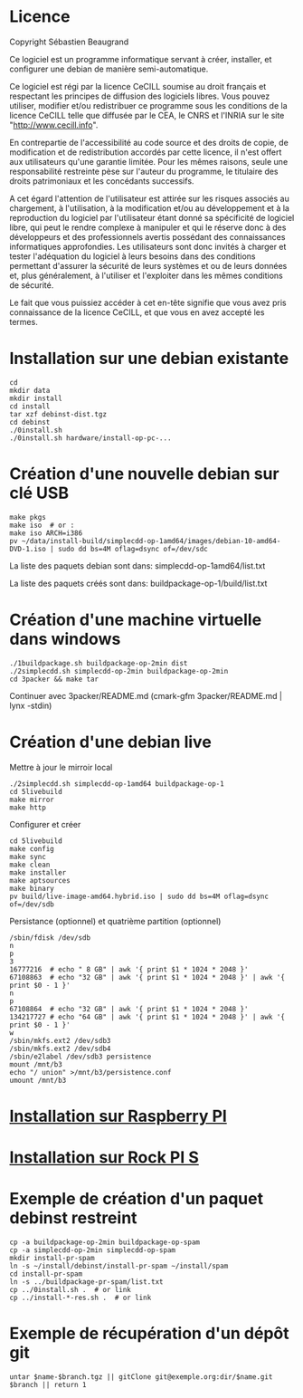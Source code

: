 # Licence

Copyright Sébastien Beaugrand

Ce logiciel est un programme informatique servant à créer, installer, et
configurer une debian de manière semi-automatique.

Ce logiciel est régi par la licence CeCILL soumise au droit français et
respectant les principes de diffusion des logiciels libres. Vous pouvez
utiliser, modifier et/ou redistribuer ce programme sous les conditions
de la licence CeCILL telle que diffusée par le CEA, le CNRS et l'INRIA
sur le site "http://www.cecill.info".

En contrepartie de l'accessibilité au code source et des droits de copie,
de modification et de redistribution accordés par cette licence, il n'est
offert aux utilisateurs qu'une garantie limitée.  Pour les mêmes raisons,
seule une responsabilité restreinte pèse sur l'auteur du programme,  le
titulaire des droits patrimoniaux et les concédants successifs.

A cet égard  l'attention de l'utilisateur est attirée sur les risques
associés au chargement,  à l'utilisation,  à la modification et/ou au
développement et à la reproduction du logiciel par l'utilisateur étant
donné sa spécificité de logiciel libre, qui peut le rendre complexe à
manipuler et qui le réserve donc à des développeurs et des professionnels
avertis possédant  des  connaissances  informatiques approfondies.  Les
utilisateurs sont donc invités à charger  et  tester  l'adéquation  du
logiciel à leurs besoins dans des conditions permettant d'assurer la
sécurité de leurs systèmes et ou de leurs données et, plus généralement,
à l'utiliser et l'exploiter dans les mêmes conditions de sécurité.

Le fait que vous puissiez accéder à cet en-tête signifie que vous avez
pris connaissance de la licence CeCILL, et que vous en avez accepté les
termes.

# Installation sur une debian existante
```
cd
mkdir data
mkdir install
cd install
tar xzf debinst-dist.tgz
cd debinst
./0install.sh
./0install.sh hardware/install-op-pc-...
```

# Création d'une nouvelle debian sur clé USB

```
make pkgs
make iso  # or :
make iso ARCH=i386
pv ~/data/install-build/simplecdd-op-1amd64/images/debian-10-amd64-DVD-1.iso | sudo dd bs=4M oflag=dsync of=/dev/sdc
```
La liste des paquets debian sont dans: simplecdd-op-1amd64/list.txt

La liste des paquets créés sont dans: buildpackage-op-1/build/list.txt

# Création d'une machine virtuelle dans windows
```
./1buildpackage.sh buildpackage-op-2min dist
./2simplecdd.sh simplecdd-op-2min buildpackage-op-2min
cd 3packer && make tar
```
Continuer avec 3packer/README.md (cmark-gfm 3packer/README.md | lynx -stdin)

# Création d'une debian live
Mettre à jour le mirroir local
```
./2simplecdd.sh simplecdd-op-1amd64 buildpackage-op-1
cd 5livebuild
make mirror
make http
```
Configurer et créer
```
cd 5livebuild
make config
make sync
make clean
make installer
make aptsources
make binary
pv build/live-image-amd64.hybrid.iso | sudo dd bs=4M oflag=dsync of=/dev/sdb
```
Persistance (optionnel) et quatrième partition (optionnel)
```
/sbin/fdisk /dev/sdb
n
p
3
16777216  # echo " 8 GB" | awk '{ print $1 * 1024 * 2048 }'
67108863  # echo "32 GB" | awk '{ print $1 * 1024 * 2048 }' | awk '{ print $0 - 1 }'
n
p
67108864  # echo "32 GB" | awk '{ print $1 * 1024 * 2048 }'
134217727 # echo "64 GB" | awk '{ print $1 * 1024 * 2048 }' | awk '{ print $0 - 1 }'
w
/sbin/mkfs.ext2 /dev/sdb3
/sbin/mkfs.ext2 /dev/sdb4
/sbin/e2label /dev/sdb3 persistence
mount /mnt/b3
echo "/ union" >/mnt/b3/persistence.conf
umount /mnt/b3
```

# [Installation sur Raspberry PI](install-op-rpi/README.md)

# [Installation sur Rock PI S](install-op-rockpi/README.md)

# Exemple de création d'un paquet debinst restreint
```
cp -a buildpackage-op-2min buildpackage-op-spam
cp -a simplecdd-op-2min simplecdd-op-spam
mkdir install-pr-spam
ln -s ~/install/debinst/install-pr-spam ~/install/spam
cd install-pr-spam
ln -s ../buildpackage-pr-spam/list.txt
cp ../0install.sh .  # or link
cp ../install-*-res.sh .  # or link
```

# Exemple de récupération d'un dépôt git
```
untar $name-$branch.tgz || gitClone git@exemple.org:dir/$name.git $branch || return 1
```
